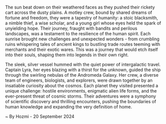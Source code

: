 
The sun beat down on their weathered faces as they pushed their rickety cart across the dusty plains.  A motley crew, bound by shared dreams of fortune and freedom, they were a tapestry of humanity: a stoic blacksmith, a nimble thief, a wise scholar, and a young girl whose eyes held the spark of unyielding hope.  Their journey, fraught with bandits and perilous landscapes, was a testament to the resilience of the human spirit. Each sunrise brought new challenges and unexpected wonders - from crumbling ruins whispering tales of ancient kings to bustling trade routes teeming with merchants and their exotic wares. This was a journey that would etch itself into their souls, shaping them into legends in their own right.

The sleek, silver vessel hummed with the quiet power of intergalactic travel.  Captain Lyra, her eyes blazing with a thirst for the unknown, guided the ship through the swirling nebulas of the Andromeda Galaxy.  Her crew, a diverse team of engineers, biologists, and explorers,  were drawn together by an insatiable curiosity about the cosmos. Each planet they visited presented a unique challenge:  hostile environments, enigmatic alien life forms, and the ever-present threat of cosmic storms.  Their adventures were a symphony of scientific discovery and thrilling encounters, pushing the boundaries of human knowledge and expanding the very definition of home. 

~ By Hozmi - 20 September 2024
